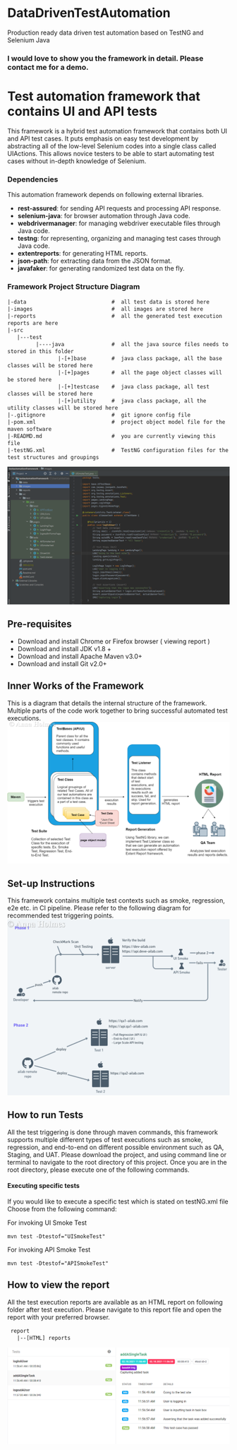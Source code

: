 # DataDrivenTestAutomation
Production ready data driven test automation based on TestNG and Selenium Java
### I would love to show you the framework in detail. Please contact me for a demo.

# Test automation framework that contains UI and API tests
This framework is a hybrid test automation framework that contains both UI and API test cases. It puts emphasis on easy test development 
by abstracting all of the low-level Selenium codes into a single class called UIActions. This allows novice testers to be able to start automating test
cases without in-depth knowledge of Selenium.

### Dependencies 
This automation framework depends on following 
external libraries. 
* **rest-assured**: for sending API requests and processing API response.
* **selenium-java**: for browser automation through Java code.
* **webdrivermanager**:  for managing webdriver executable files through Java code.
* **testng**: for representing, organizing and managing test cases through Java code.
* **extentreports**: for generating HTML reports.
* **json-path**: for extracting data from the JSON format.
* **javafaker**: for generating randomized test data on the fly.

### Framework Project Structure Diagram
```
|-data                           #  all test data is stored here
|-images                         #  all images are stored here
|-reports                        #  all the generated test execution reports are here 
|-src
   |---test
         |----java               #  all the java source files needs to stored in this folder 
                |-[+]base        #  java class package, all the base classes will be stored here
                |-[+]pages       #  all the page object classes will be stored here
                |-[+]testcase    #  java class package, all test classes will be stored here 
                |-[+]utility     #  java class package, all the utility classes will be stored here  
|-.gitignore                     #  git ignore config file 
|-pom.xml                        #  project object model file for the maven software
|-READMD.md                      #  you are currently viewing this file 
|-testNG.xml                     #  TestNG configuration files for the test structures and groupings 
```

![screenshot](/images/datadrivenscreenshot.png)

## Pre-requisites
* Download and install Chrome or Firefox browser  ( viewing report )
* Download and install JDK v1.8 + 
* Download and install Apache Maven v3.0+
* Download and install Git v2.0+ 

## Inner Works of the Framework 
This is a diagram that details the internal structure of the framework.  Multiple parts of the
code work together to bring successful automated test executions.
![screenshot](/images/frameworkinternalstructure.png)

## Set-up Instructions 
This framework contains multiple test contexts such as smoke, regression, e2e etc. in CI pipeline. 
Please refer to the following diagram for recommended test triggering points.
![screenshot](/images/utilization.png)


## How to run Tests 
All the test triggering is done through maven commands, this framework supports multiple different types of 
test executions such as smoke, regression, and end-to-end on different possible environment such as QA, Staging, and 
UAT. 
Please download the project, and using command line or terminal to navigate to the root directory of
this project. Once you are in the root directory, please execute one of the following commands.

#### Executing specific tests 
If you would like to execute a specific test which is stated on testNG.xml file
Choose from the following command: 

For invoking UI Smoke Test
```shell script
mvn test -Dtestof="UISmokeTest"
```
For invoking API Smoke Test
```shell script
mvn test -Dtestof="APISmokeTest"
```


## How to view the report
All the test execution reports are available as an HTML report on following folder after test execution.
Please navigate to this report file and open the report with your preferred browser.
```
 report
   |--[HTML] reports
```
![screenshot](/images/reportscreencapture.png)


